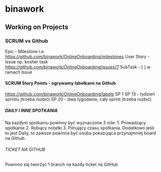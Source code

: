 # binawork

## Working on Projects

### SCRUM vs Github
Epic - Milestone i.e. https://github.com/binawork/OnlineOnboarding/milestones
User Story - Issue np. kosher task https://github.com/binawork/OnlineOnboarding/issues/7
SubTask - [ ] w ramach Issue

#### SCRUM Story Points - ogrywamy labelkami na Github
https://github.com/binawork/OnlineOnboarding/labels
SP 1
SP 13 - tydzień sprintu (trzeba rozbić)
SP 20 - dwa tygodanie, cały sprint (trzeba rozbić)

##### DAILY I INNE SPOTKANIA 
Na każdym spotkaniu powinny być wyznaczone 3 role: 1. Prowadzący spotkanie 2. Robiący notatki 3. Pilnujący czasu spotkania. Dodatkowo jeśli to jest Daily, to zawsze powinna być osoba pokazująca przynajmniej board na Github.

###### TICKET NA GITHUB
Powinno się tworzyć 1 branch na każdy ticket na GitHub
